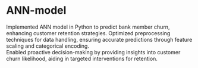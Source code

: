 # ANN-model
Implemented ANN model in Python to predict bank member churn, enhancing customer retention strategies. 
Optimized preprocessing techniques for data handling, ensuring accurate predictions through feature scaling and categorical encoding.  
Enabled proactive decision-making by providing insights into customer churn likelihood, aiding in targeted interventions for retention.
